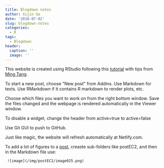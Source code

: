 ```yaml
---
title: Blogdown notes
author: Xijin Ge
date: '2018-07-02'
slug: blogdown-notes
categories:
  - R
tags:
  - Blogdown
header:
  caption: ''
  image: ''
---
```

This website is created using RStudio following this [tutorial](https://alison.rbind.io/post/up-and-running-with-blogdown/) with tips from [Ming Tang](https://divingintogeneticsandgenomics.rbind.io/post/hugo-academic-theme-blog-down-deployment-some-details/).

To start a new post, choose "New post" from Addins.
Use Markdown for texts.  Use RMarkdown if it contains R markdown to render plots, etc. 

Choose which files you want to work on from the right bottom window. Save the files changed and the webpage is rendered automatically in the Viewer window. 

To disable a widget, change the header from active=true to active=false

Use Git GUI to push to GitHub. 

Just like magic, the website will refresh automatically at Netlify.com. 

To add a lot of figures to a [post](https://gex.netlify.com/post/using-amazon-ec2-to-run-large-data-analysis-cheaply/), creaste sub-folders like postEC2, and then in the Markdown file use: 
```
 ![image](/img/postEC2/image025.png)
```
 